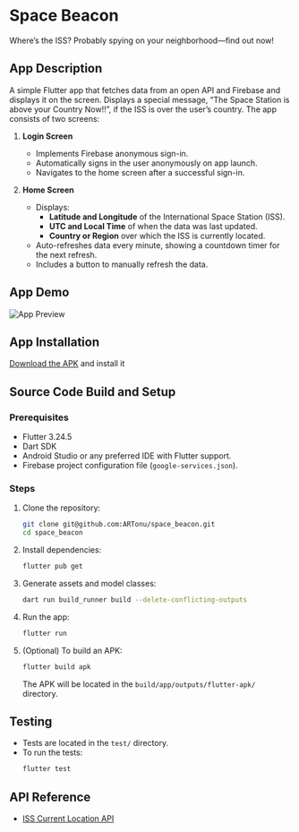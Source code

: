 # Space Beacon

Where’s the ISS? Probably spying on your neighborhood—find out now!

## App Description

A simple Flutter app that fetches data from an open API and Firebase and displays it on the screen. Displays a special message, “The Space Station is above your Country Now!!”, if the ISS is over the user’s country.
The app consists of two screens:

1. **Login Screen**
    - Implements Firebase anonymous sign-in.
    - Automatically signs in the user anonymously on app launch.
    - Navigates to the home screen after a successful sign-in.

2. **Home Screen**
    - Displays:
        - **Latitude and Longitude** of the International Space Station (ISS).
        - **UTC and Local Time** of when the data was last updated.
        - **Country or Region** over which the ISS is currently located.
    - Auto-refreshes data every minute, showing a countdown timer for the next refresh.
    - Includes a button to manually refresh the data.

## App Demo

![App Preview](https://github.com/ARTonu/space_beacon/raw/refs/heads/main/dist/demo.gif)

## App Installation

[Download the APK](https://github.com/ARTonu/space_beacon/raw/refs/heads/main/dist/app-release.apk) and install it

## Source Code Build and Setup

### Prerequisites
- Flutter 3.24.5
- Dart SDK
- Android Studio or any preferred IDE with Flutter support.
- Firebase project configuration file (`google-services.json`).

### Steps
1. Clone the repository:
   ```bash
   git clone git@github.com:ARTonu/space_beacon.git
   cd space_beacon
   ```
2. Install dependencies:
   ```bash
   flutter pub get
   ```
3. Generate assets and model classes:
   ```bash
   dart run build_runner build --delete-conflicting-outputs
   ```

4. Run the app:
   ```bash
   flutter run
   ```

5. (Optional) To build an APK:
   ```bash
   flutter build apk
   ```
   The APK will be located in the `build/app/outputs/flutter-apk/` directory.

## Testing
- Tests are located in the `test/` directory.
- To run the tests:
  ```bash
  flutter test
  ```

## API Reference
- [ISS Current Location API](http://api.open-notify.org/iss-now.json)

